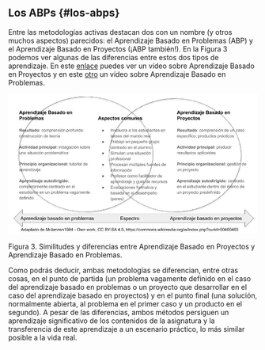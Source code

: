 ## Los ABPs {#los-abps}

Entre las metodologías activas destacan dos con un nombre (y otros muchos aspectos) parecidos: el Aprendizaje Basado en Problemas (ABP) y el Aprendizaje Basado en Proyectos (¡ABP también!). En la Figura 3 podemos ver algunas de las diferencias entre estos dos tipos de aprendizaje. En este [enlace](https://www.google.com/url?q=https://www.youtube.com/watch?v%3D-pD43AuUo80&sa=D&ust=1572945444164000) puedes ver un vídeo sobre Aprendizaje Basado en Proyectos y en este [otro](https://www.google.com/url?q=https://www.youtube.com/watch?v%3D_ChgOgarIlg&sa=D&ust=1572945444165000) un vídeo sobre Aprendizaje Basado en Problemas.

![](images/image3.png)

Figura 3\. Similitudes y diferencias entre Aprendizaje Basado en Proyectos y Aprendizaje Basado en Problemas.

Como podrás deducir, ambas metodologías se diferencian, entre otras cosas, en el punto de partida (un problema vagamente definido en el caso del aprendizaje basado en problemas o un proyecto que desarrollar en el caso del aprendizaje basado en proyectos) y en el punto final (una solución, normalmente abierta, al problema en el primer caso y un producto en el segundo). A pesar de las diferencias, ambos métodos persiguen un aprendizaje significativo de los contenidos de la asignatura y la transferencia de este aprendizaje a un escenario práctico, lo más similar posible a la vida real.